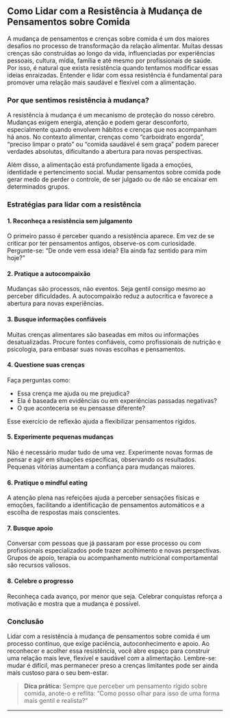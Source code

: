 
## Como Lidar com a Resistência à Mudança de Pensamentos sobre Comida

A mudança de pensamentos e crenças sobre comida é um dos maiores desafios no processo de transformação da relação alimentar. Muitas dessas crenças são construídas ao longo da vida, influenciadas por experiências pessoais, cultura, mídia, família e até mesmo por profissionais de saúde. Por isso, é natural que exista resistência quando tentamos modificar essas ideias enraizadas. Entender e lidar com essa resistência é fundamental para promover uma relação mais saudável e flexível com a alimentação.

### Por que sentimos resistência à mudança?

A resistência à mudança é um mecanismo de proteção do nosso cérebro. Mudanças exigem energia, atenção e podem gerar desconforto, especialmente quando envolvem hábitos e crenças que nos acompanham há anos. No contexto alimentar, crenças como “carboidrato engorda”, “preciso limpar o prato” ou “comida saudável é sem graça” podem parecer verdades absolutas, dificultando a abertura para novas perspectivas.

Além disso, a alimentação está profundamente ligada a emoções, identidade e pertencimento social. Mudar pensamentos sobre comida pode gerar medo de perder o controle, de ser julgado ou de não se encaixar em determinados grupos.

### Estratégias para lidar com a resistência

#### 1. **Reconheça a resistência sem julgamento**

O primeiro passo é perceber quando a resistência aparece. Em vez de se criticar por ter pensamentos antigos, observe-os com curiosidade. Pergunte-se: “De onde vem essa ideia? Ela ainda faz sentido para mim hoje?”

#### 2. **Pratique a autocompaixão**

Mudanças são processos, não eventos. Seja gentil consigo mesmo ao perceber dificuldades. A autocompaixão reduz a autocrítica e favorece a abertura para novas experiências.

#### 3. **Busque informações confiáveis**

Muitas crenças alimentares são baseadas em mitos ou informações desatualizadas. Procure fontes confiáveis, como profissionais de nutrição e psicologia, para embasar suas novas escolhas e pensamentos.

#### 4. **Questione suas crenças**

Faça perguntas como:
- Essa crença me ajuda ou me prejudica?
- Ela é baseada em evidências ou em experiências passadas negativas?
- O que aconteceria se eu pensasse diferente?

Esse exercício de reflexão ajuda a flexibilizar pensamentos rígidos.

#### 5. **Experimente pequenas mudanças**

Não é necessário mudar tudo de uma vez. Experimente novas formas de pensar e agir em situações específicas, observando os resultados. Pequenas vitórias aumentam a confiança para mudanças maiores.

#### 6. **Pratique o mindful eating**

A atenção plena nas refeições ajuda a perceber sensações físicas e emoções, facilitando a identificação de pensamentos automáticos e a escolha de respostas mais conscientes.

#### 7. **Busque apoio**

Conversar com pessoas que já passaram por esse processo ou com profissionais especializados pode trazer acolhimento e novas perspectivas. Grupos de apoio, terapia ou acompanhamento nutricional comportamental são recursos valiosos.

#### 8. **Celebre o progresso**

Reconheça cada avanço, por menor que seja. Celebrar conquistas reforça a motivação e mostra que a mudança é possível.

### Conclusão

Lidar com a resistência à mudança de pensamentos sobre comida é um processo contínuo, que exige paciência, autoconhecimento e apoio. Ao reconhecer e acolher essa resistência, você abre espaço para construir uma relação mais leve, flexível e saudável com a alimentação. Lembre-se: mudar é difícil, mas permanecer preso a crenças limitantes pode ser ainda mais custoso para o seu bem-estar.

> **Dica prática:** Sempre que perceber um pensamento rígido sobre comida, anote-o e reflita: “Como posso olhar para isso de uma forma mais gentil e realista?”

___
